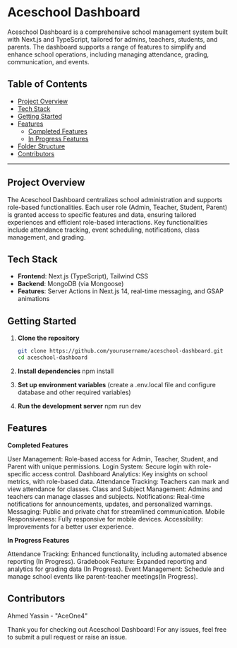 # Aceschool Dashboard

Aceschool Dashboard is a comprehensive school management system built with Next.js and TypeScript, tailored for admins, teachers, students, and parents. The dashboard supports a range of features to simplify and enhance school operations, including managing attendance, grading, communication, and events.

## Table of Contents

- [Project Overview](#project-overview)
- [Tech Stack](#tech-stack)
- [Getting Started](#getting-started)
- [Features](#features)
  - [Completed Features](#completed-features)
  - [In Progress Features](#in-progress-features)
- [Folder Structure](#folder-structure)
- [Contributors](#contributors)

---

## Project Overview

The Aceschool Dashboard centralizes school administration and supports role-based functionalities. Each user role (Admin, Teacher, Student, Parent) is granted access to specific features and data, ensuring tailored experiences and efficient role-based interactions. Key functionalities include attendance tracking, event scheduling, notifications, class management, and grading.

## Tech Stack

- **Frontend**: Next.js (TypeScript), Tailwind CSS
- **Backend**: MongoDB (via Mongoose)
- **Features**: Server Actions in Next.js 14, real-time messaging, and GSAP animations

## Getting Started

1. **Clone the repository**

   ```bash
   git clone https://github.com/yourusername/aceschool-dashboard.git
   cd aceschool-dashboard

   ```

2. **Install dependencies**
   npm install

3. **Set up environment variables**
   (create a .env.local file and configure database and other required variables)
4. **Run the development server**
   npm run dev

## Features

**Completed Features**

User Management: Role-based access for Admin, Teacher, Student, and Parent with unique permissions.
Login System: Secure login with role-specific access control.
Dashboard Analytics: Key insights on school metrics, with role-based data.
Attendance Tracking: Teachers can mark and view attendance for classes.
Class and Subject Management: Admins and teachers can manage classes and subjects.
Notifications: Real-time notifications for announcements, updates, and personalized warnings.
Messaging: Public and private chat for streamlined communication.
Mobile Responsiveness: Fully responsive for mobile devices.
Accessibility: Improvements for a better user experience.

**In Progress Features**

Attendance Tracking: Enhanced functionality, including automated absence reporting (In Progress).
Gradebook Feature: Expanded reporting and analytics for grading data (In Progress).
Event Management: Schedule and manage school events like parent-teacher meetings(In Progress).

## Contributors

Ahmed Yassin - "AceOne4"

Thank you for checking out Aceschool Dashboard! For any issues, feel free to submit a pull request or raise an issue.
